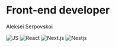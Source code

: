 # Front-end developer

Aleksei Serpovskoi

![JS](https://img.shields.io/badge/JavaScript-lightgrey?style=plastic&logo=JavaScript)
![React](https://img.shields.io/badge/React-lightgrey?style=plastic&logo=React)
![Next.js](https://img.shields.io/badge/Next.js-lightgrey?style=plastic&logo=Next.js)
![Nestjs](https://img.shields.io/badge/Nest.js-lightgrey?style=plastic&logo=Nestjs)
